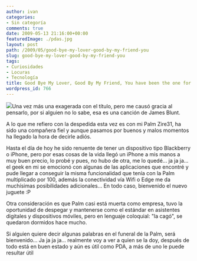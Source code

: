 ```yaml
---
author: ivan
categories:
- Sin categoría
comments: true
date: 2009-05-13 21:16:00+00:00
featuredImage: ./pdas.jpg
layout: post
path: /2009/05/good-bye-my-lover-good-by-my-friend-you
slug: good-bye-my-lover-good-by-my-friend-you
tags:
- Curiosidades
- Locuras
- Tecnología
title: Good Bye My Lover, Good By My Friend, You have been the one for me
wordpress_id: 766
---
```


[![](/photos/pdas.jpg)](https://1.bp.blogspot.com/_T2UWuNJg3dQ/Sgry7JLAjtI/AAAAAAAABfs/AZMYQfxPjL8/s1600-h/pdas.jpg)Una vez más una exagerada con el título, pero me causó gracia al pensarlo, por si alguien no lo sabe, esa es una canción de James Blunt.

A lo que me refiero con la despedida esta vez es con mi Palm Zire31, ha sido una compañera fiel y aunque pasamos por buenos y malos momentos ha llegado la hora de decirle adiós.

Hasta el día de hoy he sido renuente de tener un dispositivo tipo Blackberry o iPhone, pero por esas cosas de la vida llegó un iPhone a mis manos a muy buen precio, lo probé y pues, no hubo de otra, me lo quedé... ja ja ja... el geek en mi se emocionó con algunas de las aplicaciones que encontré y pude llegar a conseguir la misma funcionalidad que tenía con la Palm multiplicado por 100, además la conectividad vía Wifi o Edge me da muchísimas posibilidades adicionales... En todo caso, bienvenido el nuevo juguete :P

Otra consideración es que Palm casi está muerta como empresa, tuvo la oportunidad de despegar y mantenerse como el estándar en asistentes digitales y dispositivos móviles, pero en lenguaje coloquial: "la cagó", se quedaron dormidos hace mucho.

Si alguien quiere decir algunas palabras en el funeral de la Palm, será bienvenido... Ja ja ja ja... realmente voy a ver a quien se la doy, después de todo está en buen estado y aún es útil como PDA, a más de uno le puede resultar útil
